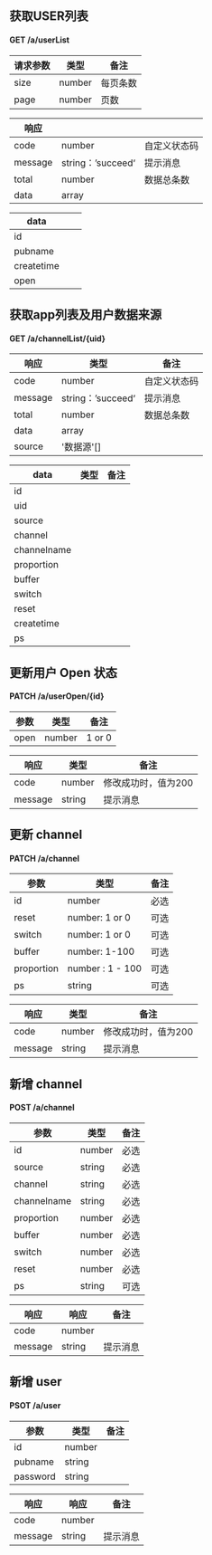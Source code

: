 ## 获取USER列表

#### **GET**  /a/userList

| 请求参数 | 类型   | 备注     |
| -------- | ------ | -------- |
| size     | number | 每页条数 |
| page     | number | 页数     |

| 响应    |                   |              |
| ------- | ----------------- | ------------ |
| code    | number            | 自定义状态码 |
| message | string：’succeed‘ | 提示消息     |
| total   | number            | 数据总条数   |
| data    | array             |              |

| data       |      |      |
| ---------- | ---- | ---- |
| id         |      |      |
| pubname    |      |      |
| createtime |      |      |
| open       |      |      |

## 获取app列表及用户数据来源

#### **GET**  /a/channelList/{uid}

| 响应    | 类型              | 备注         |
| ------- | ----------------- | ------------ |
| code    | number            | 自定义状态码 |
| message | string：’succeed‘ | 提示消息     |
| total   | number            | 数据总条数   |
| data    | array             |              |
| source  | '数据源'[]        |              |

| data        | 类型 | 备注 |
| ----------- | ---- | ---- |
| id          |      |      |
| uid         |      |      |
| source      |      |      |
| channel     |      |      |
| channelname |      |      |
| proportion  |      |      |
| buffer      |      |      |
| switch      |      |      |
| reset       |      |      |
| createtime  |      |      |
| ps          |      |      |

## 更新用户 Open 状态
#### **PATCH**  /a/userOpen/{id}

| 参数 | 类型   | 备注   |
| ---- | ------ | ------ |
| open | number | 1 or 0 |

| 响应    | 类型   | 备注                |
| ------- | ------ | ------------------- |
| code    | number | 修改成功时，值为200 |
| message | string | 提示消息            |

## 更新 channel

#### **PATCH** /a/channel

| 参数       | 类型             | 备注 |
| ---------- | ---------------- | ---- |
| id         | number           | 必选 |
| reset      | number: 1 or 0   | 可选 |
| switch     | number: 1 or 0   | 可选 |
| buffer     | number: 1-100    | 可选 |
| proportion | number : 1 - 100 | 可选 |
| ps         | string           | 可选 |

| 响应    | 类型   | 备注                |
| ------- | ------ | ------------------- |
| code    | number | 修改成功时，值为200 |
| message | string | 提示消息            |

## 新增 channel

#### **POST** /a/channel

| 参数        | 类型   | 备注 |
| ----------- | ------ | ---- |
| id          | number | 必选 |
| source      | string | 必选 |
| channel     | string | 必选 |
| channelname | string | 必选 |
| proportion  | number | 必选 |
| buffer      | number | 必选 |
| switch      | number | 必选 |
| reset       | number | 必选 |
| ps          | string | 可选 |

| 响应    | 响应   | 备注     |
| ------- | ------ | -------- |
| code    | number |          |
| message | string | 提示消息 |

## 新增 user

#### **PSOT** /a/user

| 参数     | 类型   | 备注 |
| -------- | ------ | ---- |
| id       | number |      |
| pubname  | string |      |
| password | string |      |

| 响应    | 响应   | 备注     |
| ------- | ------ | -------- |
| code    | number |          |
| message | string | 提示消息 |